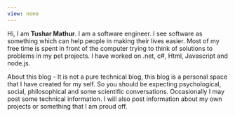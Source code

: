 ```yaml
---
view: none
---
```

Hi, I am **Tushar Mathur**. I am a software engineer. I see software as something which can help people in making their lives easier. Most of my free time is spent in front of the computer trying to think of solutions to problems in my pet projects. I have worked on .net, c#, Html, Javascript and node.js.

About this blog - It is not a pure technical blog, this blog is a personal space that I have created for my self. So you should be expecting psychological, social, philosophical and some scientific conversations. Occasionally I may post some technical information. I will also post information about my own projects or something that I am proud off.
